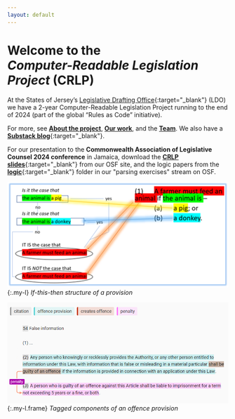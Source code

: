 ```yaml
---
layout: default
---
```


# <span>Welcome to the</span> <br><em>Computer-Readable Legislation Project</em> (CRLP)

At the States of Jersey’s [Legislative Drafting Office](https://www.gov.je/Government/NonexecLegal/StatesGreffe/Pages/LegislativeDraftingOffice.aspx){:target="_blank"} (LDO) we have a 2-year Computer-Readable Legislation Project running to the end of 2024 (part of the global “Rules as Code” initiative).

For more, see [**About the project**](/about), [**Our work**](/work), and the [**Team**](/team). We also have a [**Substack blog**](https://digitallegislation.substack.com){:target="_blank"}.

For our presentation to the **Commonwealth Association of Legislative Counsel 2024 conference** in Jamaica, download the [**CRLP slides**](https://osf.io/erxby){:target="_blank"} from our OSF site, and the logic papers from the [**logic**](https://osf.io/qg4pb/){:target="_blank"} folder in our "parsing exercises" stream on OSF.

![A diagram showing the if-this-then-that structure of a piece of legislation](/images/ifttt-example.png){:.my-l} *If-this-then structure of a provision*

![A highlighted offence provision showing its component parts](/images/highlighted-provision.png){:.my-l.frame} *Tagged components of an offence provision*

